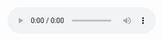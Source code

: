 <link dom-template>
<using as>
<login hover>
<audio controls>
<@media query>
<now playing>
<get queue>
<submit queue>
<dj toggle>

--------------------------------------------------------------------------------
<dj toggle><dj flag>        <likes> <messages>          <using as><login toggle> "hello, $user" | "guest mode"
    <now playing>           <audio controls>                                        "now playing $song by $artist on $antenna&location"
    _________________________________________________________________
    |display queue                                         <dj play>|       [sidebar] --twitter, facebook,c9,github
    |previous                                                   ""  |
    |                                                           ""  |
    |now                                                        ""  |
    |                                                           ""  |
    |                                                           ""  |
    |next___________________________________________________________|
    

                                                                [terms] [contact]
--------------------------------------------------------------------------------